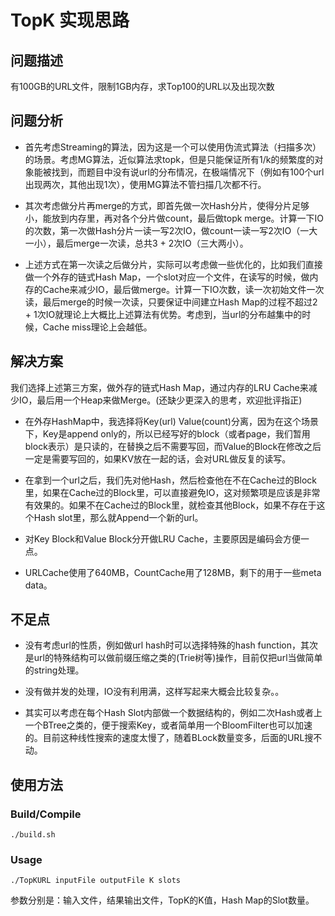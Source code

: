 # TopK 实现思路

## 问题描述
有100GB的URL文件，限制1GB内存，求Top100的URL以及出现次数

## 问题分析

* 首先考虑Streaming的算法，因为这是一个可以使用伪流式算法（扫描多次）的场景。考虑MG算法，近似算法求topk，但是只能保证所有1/k的频繁度的对象能被找到，而题目中没有说url的分布情况，在极端情况下（例如有100个url出现两次，其他出现1次），使用MG算法不管扫描几次都不行。

* 其次考虑做分片再merge的方式，即首先做一次Hash分片，使得分片足够小，能放到内存里，再对各个分片做count，最后做topk merge。计算一下IO的次数，第一次做Hash分片一读一写2次IO，做count一读一写2次IO（一大一小），最后merge一次读，总共3 + 2次IO（三大两小）。

* 上述方式在第一次读之后做分片，实际可以考虑做一些优化的，比如我们直接做一个外存的链式Hash Map，一个slot对应一个文件，在读写的时候，做内存的Cache来减少IO，最后做merge。计算一下IO次数，读一次初始文件一次读，最后merge的时候一次读，只要保证中间建立Hash Map的过程不超过2 + 1次IO就理论上大概比上述算法有优势。考虑到，当url的分布越集中的时候，Cache miss理论上会越低。

## 解决方案

我们选择上述第三方案，做外存的链式Hash Map，通过内存的LRU Cache来减少IO，最后用一个Heap来做Merge。(还缺少更深入的思考，欢迎批评指正)

* 在外存HashMap中，我选择将Key(url) Value(count)分离，因为在这个场景下，Key是append only的，所以已经写好的block（或者page，我们暂用block表示）是只读的，在替换之后不需要写回，而Value的Block在修改之后一定是需要写回的，如果KV放在一起的话，会对URL做反复的读写。

* 在拿到一个url之后，我们先对他Hash，然后检查他在不在Cache过的Block里，如果在Cache过的Block里，可以直接避免IO，这对频繁项是应该是非常有效果的。如果不在Cache过的Block里，就检查其他Block，如果不存在于这个Hash slot里，那么就Append一个新的url。

* 对Key Block和Value Block分开做LRU Cache，主要原因是编码会方便一点。

* URLCache使用了640MB，CountCache用了128MB，剩下的用于一些meta data。

## 不足点

* 没有考虑url的性质，例如做url hash时可以选择特殊的hash function，其次是url的特殊结构可以做前缀压缩之类的(Trie树等)操作，目前仅把url当做简单的string处理。

* 没有做并发的处理，IO没有利用满，这样写起来大概会比较复杂。。

* 其实可以考虑在每个Hash Slot内部做一个数据结构的，例如二次Hash或者上一个BTree之类的，便于搜索Key，或者简单用一个BloomFilter也可以加速的。目前这种线性搜索的速度太慢了，随着BLock数量变多，后面的URL搜不动。

## 使用方法
### Build/Compile
```
./build.sh
```

### Usage
```
./TopKURL inputFile outputFile K slots
```
参数分别是：输入文件，结果输出文件，TopK的K值，Hash Map的Slot数量。